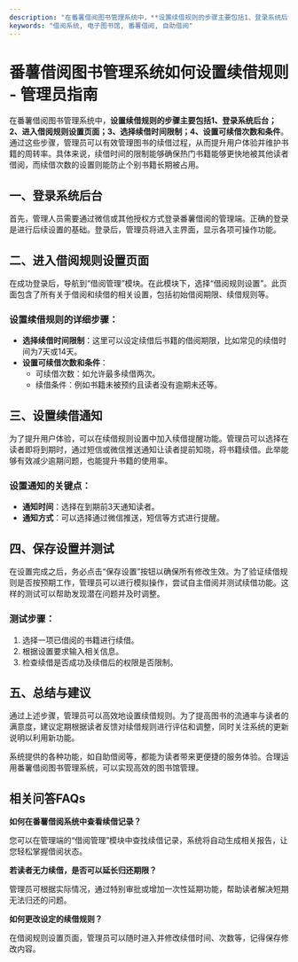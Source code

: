 ```yaml
---
description: "在番薯借阅图书管理系统中，**设置续借规则的步骤主要包括1、登录系统后台；2、进入借阅规则设置页面；3、选择续借时间限制；4、设置可续借次数和条件**。通过这些步骤，管理员可以有效管理图书的续借过程，从而提升用户体验并维护书籍的周转率。具体来说，续借时间的限制能够确保热门书籍能够更快地被其他读者借阅，而续借次数的设置则能防止个别书籍长期被占用。"
keywords: "借阅系统, 电子图书馆, 番薯借阅, 自助借阅"
---
```

# 番薯借阅图书管理系统如何设置续借规则 - 管理员指南

在番薯借阅图书管理系统中，**设置续借规则的步骤主要包括1、登录系统后台；2、进入借阅规则设置页面；3、选择续借时间限制；4、设置可续借次数和条件**。通过这些步骤，管理员可以有效管理图书的续借过程，从而提升用户体验并维护书籍的周转率。具体来说，续借时间的限制能够确保热门书籍能够更快地被其他读者借阅，而续借次数的设置则能防止个别书籍长期被占用。

## **一、登录系统后台**

首先，管理人员需要通过微信或其他授权方式登录番薯借阅的管理端。正确的登录是进行后续设置的基础。登录后，管理员将进入主界面，显示各项可操作功能。

## **二、进入借阅规则设置页面**

在成功登录后，导航到“借阅管理”模块。在此模块下，选择“借阅规则设置”。此页面包含了所有关于借阅和续借的相关设置，包括初始借阅期限、续借规则等。

### 设置续借规则的详细步骤：

- **选择续借时间限制**：这里可以设定续借后书籍的借阅期限，比如常见的续借时间为7天或14天。
- **设置可续借次数和条件**：
  - 可续借次数：如允许最多续借两次。
  - 续借条件：例如书籍未被预约且读者没有逾期未还等。

## **三、设置续借通知**

为了提升用户体验，可以在续借规则设置中加入续借提醒功能。管理员可以选择在读者即将到期时，通过短信或微信推送通知让读者提前知晓，将书籍续借。此举能够有效减少逾期问题，也能提升书籍的使用率。

### 设置通知的关键点：

- **通知时间**：选择在到期前3天通知读者。
- **通知方式**：可以选择通过微信推送，短信等方式进行提醒。

## **四、保存设置并测试**

在设置完成之后，务必点击“保存设置”按钮以确保所有修改生效。为了验证续借规则是否按预期工作，管理员可以进行模拟操作，尝试自主借阅并测试续借功能。这样的测试可以帮助发现潜在问题并及时调整。

### 测试步骤：

1. 选择一项已借阅的书籍进行续借。
2. 根据设置要求输入相关信息。
3. 检查续借是否成功及续借后的权限是否限制。

## **五、总结与建议**

通过上述步骤，管理员可以高效地设置续借规则。为了提高图书的流通率与读者的满意度，建议定期根据读者反馈对续借规则进行评估和调整，同时关注系统的更新说明以利用新功能。

系统提供的各种功能，如自助借阅等，都能为读者带来更便捷的服务体验。合理运用番薯借阅图书管理系统，可以实现高效的图书馆管理。

## 相关问答FAQs

**如何在番薯借阅系统中查看续借记录？**

您可以在管理端的“借阅管理”模块中查找续借记录，系统将自动生成相关报告，让您轻松掌握借阅状态。

**若读者无力续借，是否可以延长归还期限？**

管理员可根据实际情况，通过特别审批或增加一次性延期功能，帮助读者解决短期无法归还的问题。

**如何更改设定的续借规则？**

在借阅规则设置页面，管理员可以随时进入并修改续借时间、次数等，记得保存修改内容。
